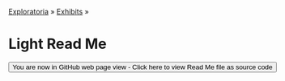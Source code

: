 [Exploratoria]( http://exploratoria.github.io ) &raquo; [Exhibits]( http://exploratoria.github.io/exhibits/ ) &raquo;

Light Read Me
====

<span style="display: none"> [You are now in GitHub source code view - Click here to view Read Me file as a web page]( http://exploratoria.github.io/exhibits/light/index.html 'View file as a web page' ) </span>
<input type=button value="You are now in GitHub web page view - Click here to view Read Me file as source code" onclick="window.location.href='https://github.com/exploratoria/exploratoria.github.io/tree/master/exhibits/light/'" />


